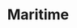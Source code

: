---
title: Maritime
slug: maritime
taxonomy:
	tag: industry
content:
    items:
        '@taxonomy.industry': maritime
    order:
        by: date
        dir: desc
---